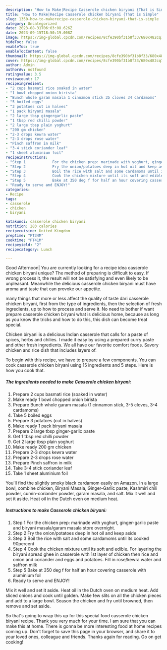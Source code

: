 ```yaml
---
description: "How to Make|Recipe Casserole chicken biryani {That is Simple"
title: "How to Make|Recipe Casserole chicken biryani {That is Simple"
slug: 1350-how-to-makerecipe-casserole-chicken-biryani-that-is-simple
category: Uncategorized
date: 2023-08-31T06:03:08.626Z
date: 2023-09-15T18:50:19.008Z
image: https://img-global.cpcdn.com/recipes/8cfe390bf31b8f33/680x482cq70/casserole-chicken-biryani-recipe-main-photo.jpg
hideToc: false
enableToc: true
enableTocContent: false
thumbnail: https://img-global.cpcdn.com/recipes/8cfe390bf31b8f33/680x482cq70/casserole-chicken-biryani-recipe-main-photo.jpg
cover: https://img-global.cpcdn.com/recipes/8cfe390bf31b8f33/680x482cq70/casserole-chicken-biryani-recipe-main-photo.jpg
author: Admin
authorAv: notfound
ratingvalue: 3.5
reviewcount: 17
recipeingredient:
- "2 cups basmati rice soaked in water"
- "1 bowl chopped onion birista"
- "Bunch whole garam masala 1 cinnamon stick 35 cloves 34 cardamoms"
- "5 boiled eggs"
- "3 potatoes cut in halves"
- "1 pack biryani masala"
- "2 large tbsp gingergarlic paste"
- "1 tbsp red chilli powder"
- "2 large tbsp plain yoghurt"
- "200 gm chicken"
- "2-3 drops kewra water"
- "2-3 drops rose water"
- "Pinch saffron in milk"
- "3-4 stick coriander leaf"
- "1 sheet aluminium foil"
recipeinstructions:
- "Step 1            For the chicken prep: marinade with yoghurt, ginger-garlic paste and biryani masala/garam masala store overnight."
- "Step 2            Fry the onion/potatoes deep in hot oil and keep aside"
- "Step 3            Boil the rice with salt and some cardamoms until its cooked 90percent"
- "Step 4            Cook the chicken mixture until its soft and edible. For layering the biryani spread ghee in casserole with 1st layer of chicken then rice and onion and coriander and eggs and potatoes. Fill in rose/kewra water and saffron milk"
- "Step 5            Bake at 350 deg f for half an hour covering casserole with aluminium foil"
- "Ready to serve and ENJOY!"
categories:
- Recipe
tags:
- casserole
- chicken
- biryani

katakunci: casserole chicken biryani 
nutrition: 283 calories
recipecuisine: United Kingdom
preptime: "PT34M"
cooktime: "PT41M"
recipeyield: "2"
recipecategory: Lunch

---
```



Good Afternoon| You are currently looking for a recipe idea casserole chicken biryani unique? The method of preparing is difficult to easy. If wrong process it, the result will not be satisfying and even likely to be unpleasant. Meanwhile the delicious casserole chicken biryani must have aroma and taste that can provoke our appetite.






many things that more or less affect the quality of taste dari casserole chicken biryani, first from the type of ingredients, then the selection of fresh ingredients, up to how to process and serve it. No need to bother if want prepare casserole chicken biryani what is delicious home, because as long as you know the tricks and how to do this, this dish can become treat special.


Chicken biryani is a delicious Indian casserole that calls for a paste of spices, herbs and chilies. I made it easy by using a prepared curry paste and other fresh ingredients. We all have our favorite comfort foods. Savory chicken and rice dish that includes layers of.


To begin with this recipe, we have to prepare a few components. You can cook casserole chicken biryani using 15 ingredients and 5 steps. Here is how you cook that.

<!--inarticleads1-->

##### The ingredients needed to make Casserole chicken biryani:

1. Prepare 2 cups basmati rice (soaked in water)
1. Make ready 1 bowl chopped onion birista
1. Prepare Bunch whole garam masala (1 cinnamon stick, 3-5 cloves, 3-4 cardamoms)
1. Take 5 boiled eggs
1. Prepare 3 potatoes (cut in halves)
1. Make ready 1 pack biryani masala
1. Prepare 2 large tbsp ginger-garlic paste
1. Get 1 tbsp red chilli powder
1. Get 2 large tbsp plain yoghurt
1. Make ready 200 gm chicken
1. Prepare 2-3 drops kewra water
1. Prepare 2-3 drops rose water
1. Prepare Pinch saffron in milk
1. Take 3-4 stick coriander leaf
1. Take 1 sheet aluminium foil


You&#39;ll find the slightly smoky black cardamom easily on Amazon. In a large bowl, combine chicken, Biryani Masala, Ginger-Garlic paste, Kashmiri chili powder, cumin-coriander powder, garam masala, and salt. Mix it well and set it aside. Heat oil in the Dutch oven on medium heat. 

<!--inarticleads2-->

##### Instructions to make Casserole chicken biryani:

1. Step 1            For the chicken prep: marinade with yoghurt, ginger-garlic paste and biryani masala/garam masala store overnight.
1. Step 2            Fry the onion/potatoes deep in hot oil and keep aside
1. Step 3            Boil the rice with salt and some cardamoms until its cooked 90percent
1. Step 4            Cook the chicken mixture until its soft and edible. For layering the biryani spread ghee in casserole with 1st layer of chicken then rice and onion and coriander and eggs and potatoes. Fill in rose/kewra water and saffron milk
1. Step 5            Bake at 350 deg f for half an hour covering casserole with aluminium foil
1. Ready to serve and ENJOY!

Mix it well and set it aside. Heat oil in the Dutch oven on medium heat. Add sliced onions and cook until golden. Make few slits on all the chicken pieces and add to a large bowl. Season the chicken and fry until browned, then remove and set aside. 

So that's going to wrap this up for this special food casserole chicken biryani recipe. Thank you very much for your time. I am sure that you can make this at home. There is gonna be more interesting food at home recipes coming up. Don't forget to save this page in your browser, and share it to your loved ones, colleague and friends. Thanks again for reading. Go on get cooking!
